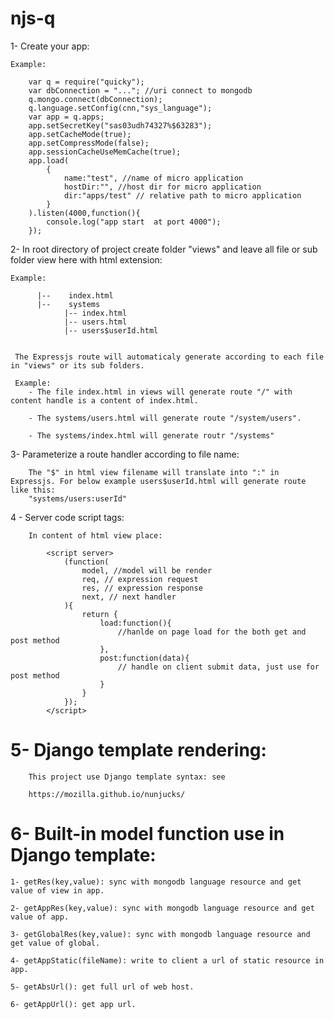 # njs-q
1- Create your app:

    Example:
    
        var q = require("quicky");
        var dbConnection = "..."; //uri connect to mongodb
        q.mongo.connect(dbConnection);
        q.language.setConfig(cnn,"sys_language");
        var app = q.apps;
        app.setSecretKey("sas03udh74327%$63283");
        app.setCacheMode(true);
        app.setCompressMode(false);
        app.sessionCacheUseMemCache(true);
        app.load(
            {
                name:"test", //name of micro application
                hostDir:"", //host dir for micro application 
                dir:"apps/test" // relative path to micro application
            }
        ).listen(4000,function(){
            console.log("app start  at port 4000");
        });
 
 
 2- In root directory of project create folder "views" and leave all file or sub folder view here with html extension:
 
    Example:
        
          |--    index.html
          |--    systems
                |-- index.html
                |-- users.html
                |-- users$userId.html
                
     
     The Expressjs route will automaticaly generate according to each file in "views" or its sub folders.
     
     Example: 
        - The file index.html in views will generate route "/" with content handle is a content of index.html.
        
        - The systems/users.html will generate route "/system/users".
        
        - The systems/index.html will generate routr "/systems"
      
 3- Parameterize a route handler according to file name:
 
        The "$" in html view filename will translate into ":" in Expressjs. For below example users$userId.html will generate route like this:
        "systems/users:userId"
 4 - Server code script tags:
 
        In content of html view place:
        
            <script server>
                (function(
                    model, //model will be render
                    req, // expression request
                    res, // expression response
                    next, // next handler
                ){
                    return {
                        load:function(){
                            //hanlde on page load for the both get and post method
                        },
                        post:function(data){
                            // handle on client submit data, just use for post method
                        }
                    }
                });
            </script>             
 5- Django template rendering:
 ===============================
        
        This project use Django template syntax: see
        
        https://mozilla.github.io/nunjucks/
 6- Built-in model function use in Django template:
 ==========================
 
    1- getRes(key,value): sync with mongodb language resource and get value of view in app.
     
    2- getAppRes(key,value): sync with mongodb language resource and get value of app.
    
    3- getGlobalRes(key,value): sync with mongodb language resource and get value of global.
    
    4- getAppStatic(fileName): write to client a url of static resource in app.
    
    5- getAbsUrl(): get full url of web host.
    
    6- getAppUrl(): get app url.
    
    